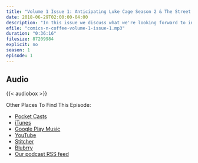 ```yaml
---
title: "Volume 1 Issue 1: Anticipating Luke Cage Season 2 & The Street Brawlers"
date: 2018-06-29T02:00:00-04:00
description: "In this issue we discuss what we're looking forward to in season 2 of Luke Cage as well as what we like about all the Marvel Street Brawler series."
efile: "comics-n-coffee-volume-1-issue-1.mp3"
duration: "0:36:16"
filesize: 87209984
explicit: no
season: 1
episode: 1
---
```


## <span class="fas fa-podcast"></span> Audio

{{< audiobox >}}

Other Places To Find This Episode:

- [Pocket Casts](https://pca.st/KIfs)
- [iTunes](https://itunes.apple.com/us/podcast/comics-n-coffee-podcast/id1405490125)
- [Google Play Music](https://playmusic.app.goo.gl/?ibi=com.google.PlayMusic&isi=691797987&ius=googleplaymusic&apn=com.google.android.music&link=https://play.google.com/music/m/Ikiure5dl6s2vpapy6fqafpfbom?t%3DComics_%27N%27_Coffee_Podcast%26pcampaignid%3DMKT-na-all-co-pr-mu-pod-16)
- [YouTube](https://youtu.be/9VnAdyTNxwY)
- [Stitcher](https://www.stitcher.com/s?fid=%22203396%22&refid=stpr)
- [Blubrry](https://www.blubrry.com/comicsncoffee/)
- [Our podcast RSS feed](https://www.ComicsNCoffee.com/podcast/index.xml)
